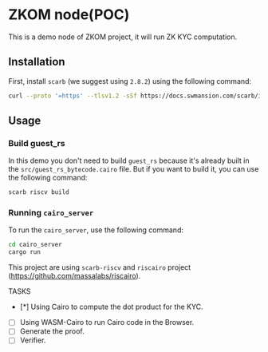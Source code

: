 # ZKOM node(POC)

This is a demo node of ZKOM project, it will run ZK KYC computation.

## Installation

First, install `scarb` (we suggest using `2.8.2`) using the following command:

```sh
curl --proto '=https' --tlsv1.2 -sSf https://docs.swmansion.com/scarb/install.sh | sh -s -- -v 2.8.2
```

## Usage

### Build guest_rs

In this demo you don't need to build `guest_rs` because it's already built in the `src/guest_rs_bytecode.cairo` file.
But if you want to build it, you can use the following command:

```sh
scarb riscv build
```

### Running `cairo_server`

To run the `cairo_server`, use the following command:

```sh
cd cairo_server
cargo run
```

This project are using `scarb-riscv` and `riscairo` project (<https://github.com/massalabs/riscairo>).

TASKS

- [*] Using Cairo to compute the dot product for the KYC.
- [ ] Using WASM-Cairo to run Cairo code in the Browser.
- [ ] Generate the proof.
- [ ] Verifier.

